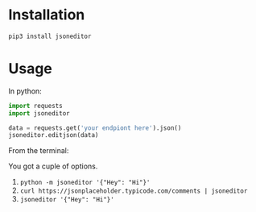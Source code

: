 # Installation

```bash
pip3 install jsoneditor
```

# Usage

In python:
```python
import requests
import jsoneditor

data = requests.get('your endpiont here').json()
jsoneditor.editjson(data)
```
From the terminal:

You got a cuple of options.

1. `python -m jsoneditor '{"Hey": "Hi"}'`
2. `curl https://jsonplaceholder.typicode.com/comments | jsoneditor`
3. `jsoneditor '{"Hey": "Hi"}'`